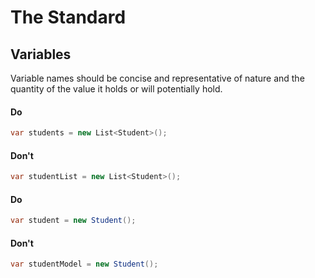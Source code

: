 # The Standard

## Variables
Variable names should be concise and representative of nature and the quantity of the value it holds or will potentially hold.

#### Do
```cs
var students = new List<Student>();
```
#### Don't
```cs
var studentList = new List<Student>();
```

#### Do
```cs
var student = new Student();
```
#### Don't
```cs
var studentModel = new Student();
```

